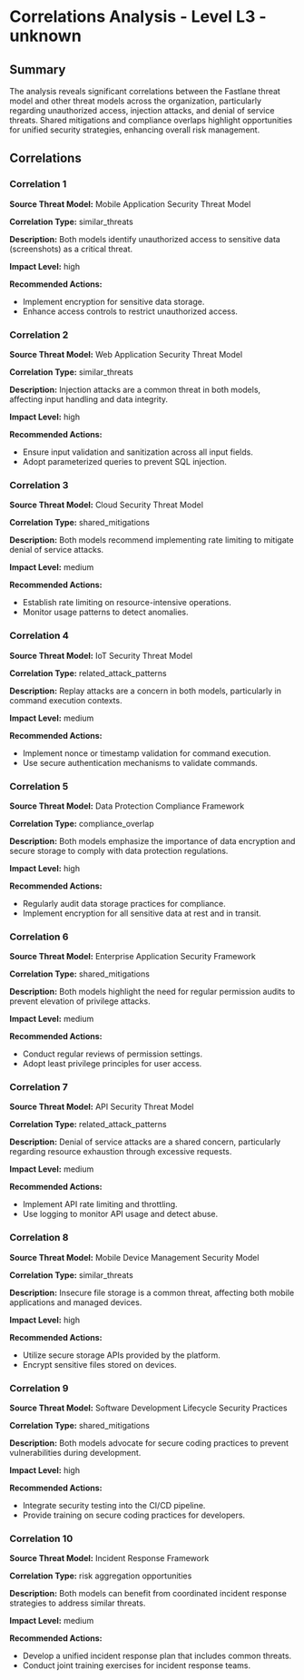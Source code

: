 # Correlations Analysis - Level L3 - unknown

## Summary

The analysis reveals significant correlations between the Fastlane threat model and other threat models across the organization, particularly regarding unauthorized access, injection attacks, and denial of service threats. Shared mitigations and compliance overlaps highlight opportunities for unified security strategies, enhancing overall risk management.

## Correlations

### Correlation 1

**Source Threat Model:** Mobile Application Security Threat Model

**Correlation Type:** similar_threats

**Description:** Both models identify unauthorized access to sensitive data (screenshots) as a critical threat.

**Impact Level:** high

**Recommended Actions:**
- Implement encryption for sensitive data storage.
- Enhance access controls to restrict unauthorized access.

### Correlation 2

**Source Threat Model:** Web Application Security Threat Model

**Correlation Type:** similar_threats

**Description:** Injection attacks are a common threat in both models, affecting input handling and data integrity.

**Impact Level:** high

**Recommended Actions:**
- Ensure input validation and sanitization across all input fields.
- Adopt parameterized queries to prevent SQL injection.

### Correlation 3

**Source Threat Model:** Cloud Security Threat Model

**Correlation Type:** shared_mitigations

**Description:** Both models recommend implementing rate limiting to mitigate denial of service attacks.

**Impact Level:** medium

**Recommended Actions:**
- Establish rate limiting on resource-intensive operations.
- Monitor usage patterns to detect anomalies.

### Correlation 4

**Source Threat Model:** IoT Security Threat Model

**Correlation Type:** related_attack_patterns

**Description:** Replay attacks are a concern in both models, particularly in command execution contexts.

**Impact Level:** medium

**Recommended Actions:**
- Implement nonce or timestamp validation for command execution.
- Use secure authentication mechanisms to validate commands.

### Correlation 5

**Source Threat Model:** Data Protection Compliance Framework

**Correlation Type:** compliance_overlap

**Description:** Both models emphasize the importance of data encryption and secure storage to comply with data protection regulations.

**Impact Level:** high

**Recommended Actions:**
- Regularly audit data storage practices for compliance.
- Implement encryption for all sensitive data at rest and in transit.

### Correlation 6

**Source Threat Model:** Enterprise Application Security Framework

**Correlation Type:** shared_mitigations

**Description:** Both models highlight the need for regular permission audits to prevent elevation of privilege attacks.

**Impact Level:** medium

**Recommended Actions:**
- Conduct regular reviews of permission settings.
- Adopt least privilege principles for user access.

### Correlation 7

**Source Threat Model:** API Security Threat Model

**Correlation Type:** related_attack_patterns

**Description:** Denial of service attacks are a shared concern, particularly regarding resource exhaustion through excessive requests.

**Impact Level:** medium

**Recommended Actions:**
- Implement API rate limiting and throttling.
- Use logging to monitor API usage and detect abuse.

### Correlation 8

**Source Threat Model:** Mobile Device Management Security Model

**Correlation Type:** similar_threats

**Description:** Insecure file storage is a common threat, affecting both mobile applications and managed devices.

**Impact Level:** high

**Recommended Actions:**
- Utilize secure storage APIs provided by the platform.
- Encrypt sensitive files stored on devices.

### Correlation 9

**Source Threat Model:** Software Development Lifecycle Security Practices

**Correlation Type:** shared_mitigations

**Description:** Both models advocate for secure coding practices to prevent vulnerabilities during development.

**Impact Level:** high

**Recommended Actions:**
- Integrate security testing into the CI/CD pipeline.
- Provide training on secure coding practices for developers.

### Correlation 10

**Source Threat Model:** Incident Response Framework

**Correlation Type:** risk aggregation opportunities

**Description:** Both models can benefit from coordinated incident response strategies to address similar threats.

**Impact Level:** medium

**Recommended Actions:**
- Develop a unified incident response plan that includes common threats.
- Conduct joint training exercises for incident response teams.

